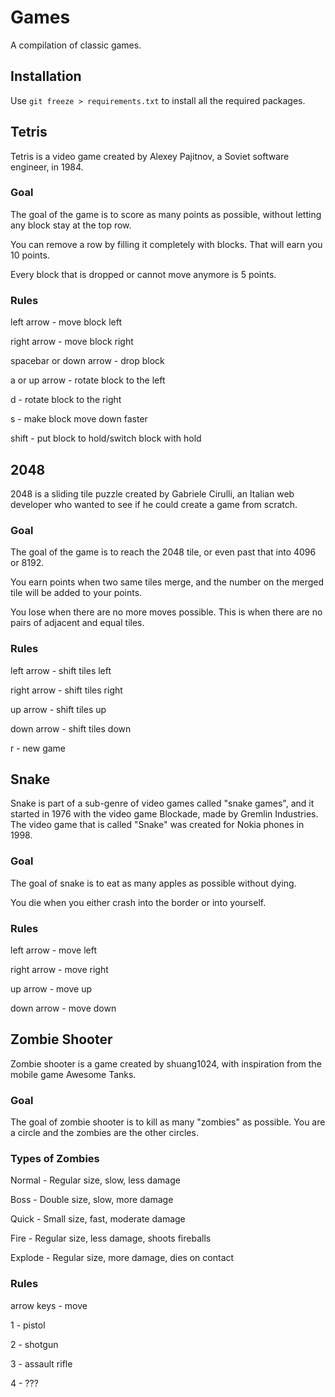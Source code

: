 # Games
A compilation of classic games.

## Installation
Use `git freeze > requirements.txt` to install all the required packages.

## Tetris
Tetris is a video game created by Alexey Pajitnov, a Soviet software engineer, in 1984.

### Goal
The goal of the game is to score as many points as possible, without letting any block stay at the top row.

You can remove a row by filling it completely with blocks. That will earn you 10 points.

Every block that is dropped or cannot move anymore is 5 points.

### Rules
left arrow - move block left

right arrow - move block right

spacebar or down arrow - drop block

a or up arrow - rotate block to the left

d - rotate block to the right

s - make block move down faster

shift - put block to hold/switch block with hold

## 2048
2048 is a sliding tile puzzle created by Gabriele Cirulli, an Italian web developer who wanted to see if he could create a game from scratch.

### Goal
The goal of the game is to reach the 2048 tile, or even past that into 4096 or 8192.

You earn points when two same tiles merge, and the number on the merged tile will be added to your points.

You lose when there are no more moves possible. This is when there are no pairs of adjacent and equal tiles.

### Rules

left arrow - shift tiles left

right arrow - shift tiles right

up arrow - shift tiles up

down arrow - shift tiles down

r - new game

## Snake
Snake is part of a sub-genre of video games called "snake games", and it started in 1976 with the video game Blockade, made by Gremlin Industries. The video game that is called "Snake" was created for Nokia phones in 1998.

### Goal
The goal of snake is to eat as many apples as possible without dying.

You die when you either crash into the border or into yourself.

### Rules

left arrow - move left

right arrow - move right

up arrow - move up

down arrow - move down

## Zombie Shooter
Zombie shooter is a game created by shuang1024, with inspiration from the mobile game Awesome Tanks.

### Goal
The goal of zombie shooter is to kill as many "zombies" as possible. You are a circle and the zombies are the other circles.

### Types of Zombies
Normal - Regular size, slow, less damage

Boss - Double size, slow, more damage

Quick - Small size, fast, moderate damage

Fire - Regular size, less damage, shoots fireballs

Explode - Regular size, more damage, dies on contact

### Rules

arrow keys - move

1 - pistol

2 - shotgun

3 - assault rifle

4 - ???
